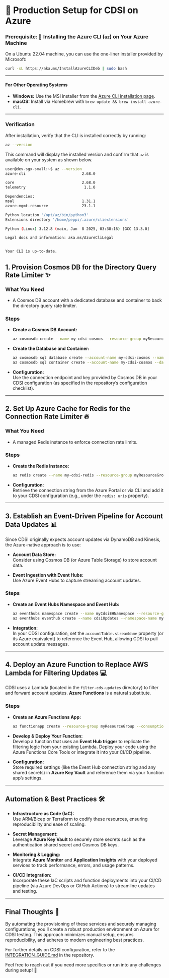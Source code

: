 # 🚀 Production Setup for CDSI on Azure


### Prerequisite: 🔧 Installing the Azure CLI (`az`) on Your Azure Machine

On a Ubuntu 22.04 machine, you can use the one-liner installer provided by Microsoft:

```bash
curl -sL https://aka.ms/InstallAzureCLIDeb | sudo bash
```

---

#### For Other Operating Systems

- **Windows:** Use the MSI installer from the [Azure CLI installation page](https://docs.microsoft.com/en-us/cli/azure/install-azure-cli-windows).
- **macOS:** Install via Homebrew with `brew update && brew install azure-cli`.

---

### Verification

After installation, verify that the CLI is installed correctly by running:

```bash
az --version
```

This command will display the installed version and confirm that `az` is available on your system as shown below.

```bash
user@dev-sgx-small:~$ az --version
azure-cli                         2.68.0

core                              2.68.0
telemetry                          1.1.0

Dependencies:
msal                              1.31.1
azure-mgmt-resource               23.1.1

Python location '/opt/az/bin/python3'
Extensions directory '/home/peppi/.azure/cliextensions'

Python (Linux) 3.12.8 (main, Jan  8 2025, 03:38:16) [GCC 13.3.0]

Legal docs and information: aka.ms/AzureCliLegal


Your CLI is up-to-date.
```




## 1. Provision Cosmos DB for the Directory Query Rate Limiter ✨

### What You Need
- A Cosmos DB account with a dedicated database and container to back the directory query rate limiter.

### Steps

- **Create a Cosmos DB Account:**  
  ```bash
  az cosmosdb create --name my-cdsi-cosmos --resource-group myResourceGroup --kind GlobalDocumentDB --locations regionName=EastUS
  ```

- **Create the Database and Container:**  
  ```bash
  az cosmosdb sql database create --account-name my-cdsi-cosmos --name cdsiDatabase --resource-group myResourceGroup
  az cosmosdb sql container create --account-name my-cdsi-cosmos --database-name cdsiDatabase --name rateLimiterContainer --partition-key-path "/partitionKey" --resource-group myResourceGroup
  ```

- **Configuration:**  
  Use the connection endpoint and key provided by Cosmos DB in your CDSI configuration (as specified in the repository’s configuration checklist).

---

## 2. Set Up Azure Cache for Redis for the Connection Rate Limiter 🔥

### What You Need
- A managed Redis instance to enforce connection rate limits.

### Steps

- **Create the Redis Instance:**  
  ```bash
  az redis create --name my-cdsi-redis --resource-group myResourceGroup --location EastUS --sku Basic --vm-size c0
  ```

- **Configuration:**  
  Retrieve the connection string from the Azure Portal or via CLI and add it to your CDSI configuration (e.g., under the `redis: uris` property).

---

## 3. Establish an Event-Driven Pipeline for Account Data Updates 📊

Since CDSI originally expects account updates via DynamoDB and Kinesis, the Azure-native approach is to use:

- **Account Data Store:**  
  Consider using Cosmos DB (or Azure Table Storage) to store account data.

- **Event Ingestion with Event Hubs:**  
  Use Azure Event Hubs to capture streaming account updates.

### Steps

- **Create an Event Hubs Namespace and Event Hub:**  
  ```bash
  az eventhubs namespace create --name myCdsiEHNamespace --resource-group myResourceGroup --location EastUS --sku Standard
  az eventhubs eventhub create --name cdsiUpdates --namespace-name myCdsiEHNamespace --resource-group myResourceGroup
  ```

- **Integration:**  
  In your CDSI configuration, set the `accountTable.streamName` property (or its Azure equivalent) to reference the Event Hub, allowing CDSI to pull account update messages.

---

## 4. Deploy an Azure Function to Replace AWS Lambda for Filtering Updates 💻

CDSI uses a Lambda (located in the `filter-cds-updates` directory) to filter and forward account updates. **Azure Functions** is a natural substitute.

### Steps

- **Create an Azure Functions App:**  
  ```bash
  az functionapp create --resource-group myResourceGroup --consumption-plan-location EastUS --runtime dotnet --functions-version 4 --name myCdsiFunctions --storage-account myStorageAccount
  ```

- **Develop & Deploy Your Function:**  
  Develop a function that uses an **Event Hub trigger** to replicate the filtering logic from your existing Lambda. Deploy your code using the Azure Functions Core Tools or integrate it into your CI/CD pipeline.

- **Configuration:**  
  Store required settings (like the Event Hub connection string and any shared secrets) in **Azure Key Vault** and reference them via your function app’s settings.

---

## Automation & Best Practices 🛠️

- **Infrastructure as Code (IaC):**  
  Use ARM/Bicep or Terraform to codify these resources, ensuring reproducibility and ease of scaling.

- **Secret Management:**  
  Leverage **Azure Key Vault** to securely store secrets such as the authentication shared secret and Cosmos DB keys.

- **Monitoring & Logging:**  
  Integrate **Azure Monitor** and **Application Insights** with your deployed services to track performance, errors, and usage patterns.

- **CI/CD Integration:**  
  Incorporate these IaC scripts and function deployments into your CI/CD pipeline (via Azure DevOps or GitHub Actions) to streamline updates and testing.

---

## Final Thoughts 🌟

By automating the provisioning of these services and securely managing configurations, you'll create a robust production environment on Azure for CDSI testing. This approach minimizes manual setup, ensures reproducibility, and adheres to modern engineering best practices.

For further details on CDSI configuration, refer to the [INTEGRATION_GUIDE.md](https://github.com/dusterbloom/ContactDiscoveryService-Icelake/blob/main/INTEGRATION_GUIDE.md) in the repository.

Feel free to reach out if you need more specifics or run into any challenges during setup! 🙌

